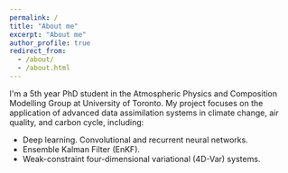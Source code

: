 ```yaml
---
permalink: /
title: "About me"
excerpt: "About me"
author_profile: true
redirect_from: 
  - /about/
  - /about.html
---
```


I'm a 5th year PhD student in the Atmospheric Physics and Composition Modelling Group at University of Toronto. My project focuses on the application of advanced data assimilation systems in climate change, air quality, and carbon cycle, including:

* Deep learning. Convolutional and recurrent neural networks.
* Ensemble Kalman Filter (EnKF).
* Weak-constraint four-dimensional variational (4D-Var) systems.

